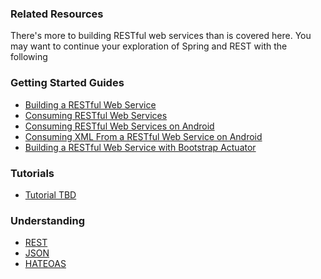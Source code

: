 ### Related Resources

There's more to building RESTful web services than is covered here. You may want to continue your exploration of Spring and REST with the following

### Getting Started Guides

* [Building a RESTful Web Service][gs-rest-service]
* [Consuming RESTful Web Services][gs-consuming-rest]
* [Consuming RESTful Web Services on Android][gs-consuming-rest-android]
* [Consuming XML From a RESTful Web Service on Android][gs-consuming-rest-xml-android]
* [Building a RESTful Web Service with Bootstrap Actuator][gs-actuator-service]

[gs-rest-service]: /guides/gs/rest-service/content
[gs-consuming-rest]: /guides/gs/consuming-rest/content
[gs-consuming-rest-android]: /guides/gs/consuming-rest-android/content
[gs-consuming-rest-xml-android]: /guides/gs/consuming-rest-xml-android/content
[gs-actuator-service]: /guides/gs/actuator-service/content

### Tutorials

* [Tutorial TBD][tut-tbd]

[tut-tbd]: /guides/tutorials/tbd

### Understanding

* [REST][u-rest]
* [JSON][u-json]
* [HATEOAS][u-hateoas]

[u-rest]: /understanding/rest
[u-json]: /understanding/json
[u-hateoas]: /understanding/hateoas

